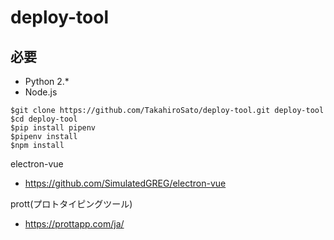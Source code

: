 # deploy-tool

## 必要
* Python 2.*
* Node.js

```
$git clone https://github.com/TakahiroSato/deploy-tool.git deploy-tool
$cd deploy-tool
$pip install pipenv
$pipenv install
$npm install
```


electron-vue

- https://github.com/SimulatedGREG/electron-vue


prott(プロトタイピングツール)

- https://prottapp.com/ja/
